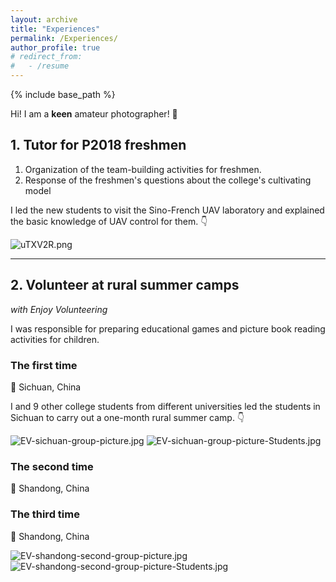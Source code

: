```yaml
---
layout: archive
title: "Experiences"
permalink: /Experiences/
author_profile: true
# redirect_from:
#   - /resume
---
```


{% include base_path %}

Hi! I am a **keen** amateur photographer! 📸

## 1. Tutor for P2018 freshmen

1. Organization of the team-building activities for freshmen.
2. Response of the freshmen's questions about the college's cultivating model

<!-- 带领新同学参观中法无人机实验室，并为他们讲解无人机控制的基本知识。 -->

I led the new students to visit the Sino-French UAV laboratory and explained the basic knowledge of UAV control for them. 👇

<img src="https://jianhua-WANG-BUAA.github.io/images/Tutor_for_freshmen.jpg" alt="uTXV2R.png" border="0"/>


---

## 2. Volunteer at rural summer camps
*with Enjoy Volunteering*

I was responsible for preparing educational games and picture book reading activities for children.

### The first time 

📍 Sichuan, China

I and 9 other college students from different universities led the students in Sichuan to carry out a one-month rural summer camp. 👇

<img src="https://jianhua-WANG-BUAA.github.io/images/EV-sichuan-group-picture.jpg" alt="EV-sichuan-group-picture.jpg" border="0"/>

<img src="https://jianhua-WANG-BUAA.github.io/images/EV-sichuan-group-picture-Students.jpg" alt="EV-sichuan-group-picture-Students.jpg" border="0"/>


### The second time 

📍 Shandong, China



### The third time 

📍 Shandong, China

<img src="https://jianhua-WANG-BUAA.github.io/images/EV-shandong-second-group-picture.jpg" alt="EV-shandong-second-group-picture.jpg" border="0"/>

<img src="https://jianhua-WANG-BUAA.github.io/images/EV-shandong-second-group-picture-Students.jpg" alt="EV-shandong-second-group-picture-Students.jpg" border="0"/>



